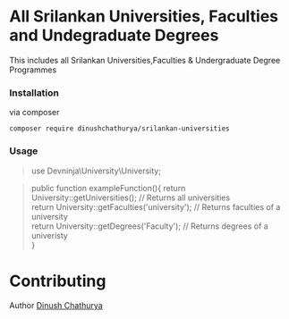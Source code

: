 # All Srilankan Universities, Faculties and Undegraduate Degrees

This includes all Srilankan Universities,Faculties & Undergraduate Degree Programmes

### Installation

via composer

`composer require dinushchathurya/srilankan-universities`

### Usage 

>use Devninja\University\University;

>public function exampleFunction(){
    return University::getUniversities(); // Returns all universities <br>
    return University::getFaculties('university'); // Returns faculties of a university <br>
    return University::getDegrees('Faculty'); // Returns degrees of a univeristy <br>
}

# Contributing

 Author [Dinush Chathurya](https://dinushchathurya.github.io/)

